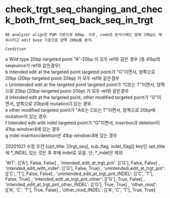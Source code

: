 # check_trgt_seq_changing_and_check_both_frnt_seq_back_seq_in_trgt


	BE-analyzer align은 PAM 기준으로 60bp. 이후, code로 분석시에는 앞에 19bp는 제외시키고 edit base 기준으로 양쪽 20bp를 분석.											
												
	Condition											
a	Wild type	20bp-targeted point "A"-20bp 이 모두 ref와 같은 경우 (총 41bp의 seqeunce가 ref와 같은경우)										
b	Intended edit at the targeted point	targeted point가 "G"이면서, 양쪽으로 20bp (20bp-targeted point-20bp) 가 모두 ref와 같은경우										
c	Unintended edit at the targeted point	targeted point가 "C또는 T"이면서, 양쪽으로 20bp (20bp-targeted point-20bp) 가 모두 ref와 같은경우										
d	Intended edit at the targeted point, other modified	targeted point가 "G"이면서, 양쪽으로 20bp에 mutation이 있는 경우.										
e	other modified	targeted point가 "A또는 C또는 T"이면서, 양쪽으로 20bp에 mutation이 있는 경우. 										
f	Intended edit with indel	targeted point가 "G"이면서, insertion과 deletion이 41bp window내에 있는 경우										
g	indel	insertion/deletion만 41bp window내에 있는 경우										


20201021 수정 조건 
{opt_title: [[trgt_seq], sub_flag, indel_flag]}
key인 opt_title에 *_INDEL 있는 것은 추 후에 indel로 모음. 단, *_indel은 제외


'WT': [['A'], False, False]
, 'intended_edit_at_trgt_pnt': [['G'], False, False]
, 'intended_edit_with_indel': [['G'], False, True]
, 'unintended_edit_at_trgt_pnt': [['C', 'T'], False, False]
, 'unintended_edit_at_trgt_pnt_INDEL': [['C', 'T'], False, True]
, 'intended_edit_at_trgt_pnt_other': [['G'], True, False]
, 'intended_edit_at_trgt_pnt_other_INDEL': [['G'], True, True]
, 'other_mod': [['A', 'C', 'T'], True, False]
, 'other_mod_INDEL': [['A', 'C', 'T'], True, True]
